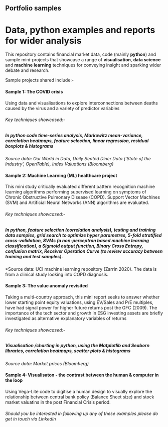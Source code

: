 ## Portfolio samples
# Data, python examples and reports for wider analysis
This repository contains financial market data, code (mainly **python**) and sample mini-projects that showcase a range of **visualisation**, **data science** and **machine learning** techniques for conveying insight and sparking wider debate and research.  

Sample projects shared include:-  

#### Sample 1: The COVID crisis
Using data and visualisations to explore interconnections between deaths caused by the virus and a variety of predictor variables
###### Key techniques showcased:-
##### In python code time-series analysis, Markowitz mean-variance, correlation heatmaps, feature selection, linear regression, residual boxplots & histograms 
*Source data: Our World in Data, Daily Seated Diner Data ('State of the Industry', OpenTable), Index Valuations (Bloomberg)*  

#### Sample 2: Machine Learning (ML) healthcare project

This mini study critically evaluated different pattern recognition machine learning algorithms performing supervised learning on symptoms of Chronic Obstructive Pulmonary Disease (COPD). Support Vector Machines (SVM) and Artificial Neural Networks (ANN) algorithms are evaluated. 

###### Key techniques showcased:-
#####  In **python**, feature selection (correlation analysis), testing and training data samples, grid search to optimize hyper parametres, **5-fold stratified cross-validation**, SVMs (a non-perceptron based machine learning classification), a Sigmoid output function, Binary Cross Entropy, **confusion matrix**, Receiver Operation Curve (to review accuracy between training and test samples).  
*Source data: UCI machine learning repository (Zarrin 2020). The data is from a clinical study looking into COPD diagnosis.

#### Sample 3: The value anomaly revisited  

Taking a multi-country approach, this mini report seeks to answer whether lower starting point equity valuations, using EV/Sales and P/E multiples, have had signal power for higher future returns post the GFC (2009). The importance of the tech sector and growth in ESG investing assets are briefly investigated as alternative explanatory variables of returns  
###### Key techniques showcased:-
##### Visualisation /charting in **python**, using the Matplotlib and Seaborn libraries, correlation heatmaps, scatter plots & histograms  

*Source data: Market prices (Bloomberg)*

#### Sample 4: Visualisaton - the contrast between the human & computer in the loop  

Using Vega-Lite code to digitise a human design to visually explore the relationship between central bank policy (Balance Sheet size) and stock market valuatins in the post Financial Crisis period. 

###### Should you be interested in following up any of these examples please do get in touch via LinkedIn
